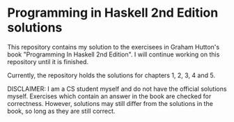 # Programming in Haskell 2nd Edition solutions
This repository contains my solution to the exercisees in
Graham Hutton's book "Programming In Haskell 2nd Edition". 
I will continue working on this repository until it is
finished.

Currently, the repository holds the solutions for chapters 1, 2, 3, 4 and 5.

DISCLAIMER: I am a CS student myself and do not have the
official solutions myself. Exercises which contain an answer
in the book are checked for correctness. However, solutions
may still differ from the solutions in the book, so long as
they are still correct.
